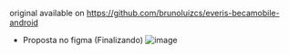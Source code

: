 original available on https://github.com/brunoluizcs/everis-becamobile-android

- Proposta no figma (Finalizando)
![image](https://user-images.githubusercontent.com/77680596/166837703-f4dc7a11-2fa1-4930-94f1-52e638884e85.png)






